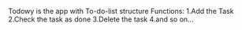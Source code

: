 Todowy is the app with To-do-list structure Functions: 
1.Add the Task 
2.Check the task as done 
3.Delete the task 
4.and so on...
